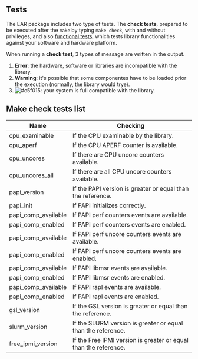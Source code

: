 Tests
-----
The EAR package includes two type of tests. The **check tests**, prepared to be executed after the `make` by typing `make check`, with and without privileges, and also [functional tests](https://github.com/BarcelonaSupercomputingCenter/EAR/blob/development/src/tests/functionals/README.md), which tests library functionalities against your software and hardware platform.

When running a **check test**, 3 types of message are written in the output.
1) **Error**: the hardware, software or libraries are incompatible with the library.
2) **Warning**: it's possible that some componentes have to be loaded prior the execution (normally, the library would trye).
3) ![#c5f015](Ok): your system is full compatible with the library.

Make check tests list
---------------------
| Name                | Checking                                                         |
| ------------------- | ---------------------------------------------------------------- |
| cpu_examinable      | If the CPU examinable by the library.                            |
| cpu_aperf           | If the CPU APERF counter is available.                           |
| cpu_uncores         | If there are CPU uncore counters available.                      |
| cpu_uncores_all     | If there are all CPU uncore counters available.                  |
| papi_version        | If the PAPI version is greater or equal than the reference.      |
| papi_init           | If PAPI initializes correctly.                                   |
| papi_comp_available | If PAPI perf counters events are available.                      |
| papi_comp_enabled   | If PAPI perf counters events are enabled.                        |
| papi_comp_available | If PAPI perf uncore counters events are available.               |
| papi_comp_enabled   | If PAPI perf uncore counters events are enabled.                 |
| papi_comp_available | If PAPI libmsr events are available.                             |
| papi_comp_enabled   | If PAPI libmsr events are enabled.                               |
| papi_comp_available | If PAPI rapl events are available.                               |
| papi_comp_enabled   | If PAPI rapl events are enabled.                                 |
| gsl_version         | If the GSL version is greater or equal than the reference.       |
| slurm_version       | If the SLURM version is greater or equal than the reference.     |
| free_ipmi_version   | If the Free IPMI version is greater or equal than the reference. |
